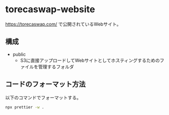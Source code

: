 # torecaswap-website

https://torecaswap.com/ で公開されているWebサイト。

## 構成

- public
  - S3に直接アップロードしてWebサイトとしてホスティングするためのファイルを管理するフォルダ

## コードのフォーマット方法

以下のコマンドでフォーマットする。

```sh
npx prettier -w .
```
